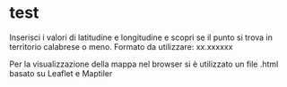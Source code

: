 # test

Inserisci i valori di latitudine e longitudine e scopri se il punto si trova in territorio calabrese o meno.
Formato da utilizzare: xx.xxxxxx

Per la visualizzazione della mappa nel browser si è utilizzato un file .html basato su Leaflet e Maptiler

